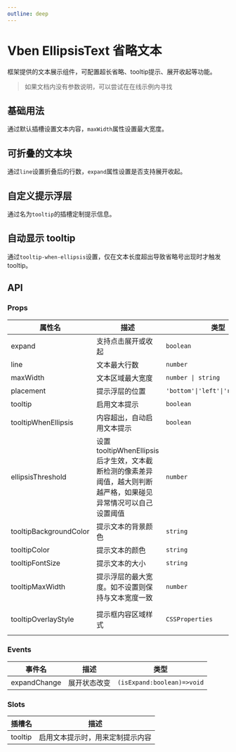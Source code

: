 ```yaml
---
outline: deep
---
```


# Vben EllipsisText 省略文本

框架提供的文本展示组件，可配置超长省略、tooltip提示、展开收起等功能。

> 如果文档内没有参数说明，可以尝试在在线示例内寻找

## 基础用法

通过默认插槽设置文本内容，`maxWidth`属性设置最大宽度。

<DemoPreview dir="demos/web-ellipsis-text/line" />

## 可折叠的文本块

通过`line`设置折叠后的行数，`expand`属性设置是否支持展开收起。

<DemoPreview dir="demos/web-ellipsis-text/expand" />

## 自定义提示浮层

通过名为`tooltip`的插槽定制提示信息。

<DemoPreview dir="demos/web-ellipsis-text/tooltip" />

## 自动显示 tooltip

通过`tooltip-when-ellipsis`设置，仅在文本长度超出导致省略号出现时才触发 tooltip。

<DemoPreview dir="demos/web-ellipsis-text/auto-display" />

## API

### Props

| 属性名 | 描述 | 类型 | 默认值 |
| --- | --- | --- | --- |
| expand | 支持点击展开或收起 | `boolean` | `false` |
| line | 文本最大行数 | `number` | `1` |
| maxWidth | 文本区域最大宽度 | `number \| string` | `'100%'` |
| placement | 提示浮层的位置 | `'bottom'\|'left'\|'right'\|'top'` | `'top'` |
| tooltip | 启用文本提示 | `boolean` | `true` |
| tooltipWhenEllipsis | 内容超出，自动启用文本提示 | `boolean` | `false` |
| ellipsisThreshold | 设置 tooltipWhenEllipsis 后才生效，文本截断检测的像素差异阈值，越大则判断越严格，如果碰见异常情况可以自己设置阈值 | `number` | `3` |
| tooltipBackgroundColor | 提示文本的背景颜色 | `string` | - |
| tooltipColor | 提示文本的颜色 | `string` | - |
| tooltipFontSize | 提示文本的大小 | `string` | - |
| tooltipMaxWidth | 提示浮层的最大宽度。如不设置则保持与文本宽度一致 | `number` | - |
| tooltipOverlayStyle | 提示框内容区域样式 | `CSSProperties` | `{ textAlign: 'justify' }` |

### Events

| 事件名       | 描述         | 类型                       |
| ------------ | ------------ | -------------------------- |
| expandChange | 展开状态改变 | `(isExpand:boolean)=>void` |

### Slots

| 插槽名  | 描述                             |
| ------- | -------------------------------- |
| tooltip | 启用文本提示时，用来定制提示内容 |

